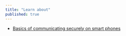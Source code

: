 ```yaml
---
title: "Learn about"
published: true
---
```

- [Basics of communicating securely on smart phones](en/topics/practice-3-safe-phones/0-getting-started/3-learn.md)
